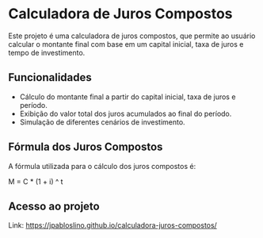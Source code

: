 # Calculadora de Juros Compostos

Este projeto é uma calculadora de juros compostos, que permite ao usuário calcular o montante final com base em um capital inicial, taxa de juros e tempo de investimento.

## Funcionalidades

- Cálculo do montante final a partir do capital inicial, taxa de juros e período.
- Exibição do valor total dos juros acumulados ao final do período.
- Simulação de diferentes cenários de investimento.

## Fórmula dos Juros Compostos

A fórmula utilizada para o cálculo dos juros compostos é:

M = C * (1 + i) ^ t

## Acesso ao projeto

Link: https://jpabloslino.github.io/calculadora-juros-compostos/